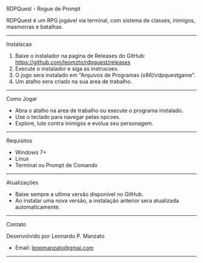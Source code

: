 RDPQuest - Rogue de Prompt

RDPQuest é um RPG jogável via terminal, com sistema de classes, inimigos, masmorras e batalhas.

--------------------------------------

Instalacao

1. Baixe o instalador na pagina de Releases do GitHub:
   https://github.com/leomzto/rdpquest/releases
2. Execute o instalador e siga as instrucoes.
3. O jogo sera instalado em "Arquivos de Programas (x86)\rdpquestgame".
4. Um atalho sera criado na sua area de trabalho.

--------------------------------------

Como Jogar

- Abra o atalho na area de trabalho ou execute o programa instalado.
- Use o teclado para navegar pelas opcoes.
- Explore, lute contra inimigos e evolua seu personagem.

--------------------------------------

Requisitos

- Windows 7+
- Linux
- Terminal ou Prompt de Comando

--------------------------------------

Atualizações

- Baixe sempre a ultima versão disponível no GitHub.
- Ao instalar uma nova versão, a instalação anterior sera atualizada automaticamente.

--------------------------------------

Contato

Desenvolvido por Leonardo P. Manzato
- Email: leopmanzato@gmai.com

--------------------------------------
